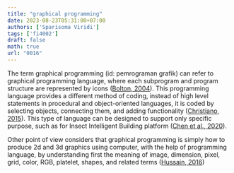 ```yaml
---
title: "graphical programming"
date: 2023-08-23T05:31:00+07:00
authors: ['Sparisoma Viridi']
tags: ['fi4002']
draft: false
math: true
url: "0016"
---
```

The term graphical programming (id: pemrograman grafik) can refer to graphical programming language, where each subprogram and program structure are represented by icons ([Bolton, 2004](https://doi.org/10.1016/B978-075066432-5/50003-6)). This programming language provides a different method of coding, instead of high level statements in procedural and object-oriented languages, it is coded by selecting objects, connecting them, and adding functionality ([Christiano, 2015](https://www.allaboutcircuits.com/technical-articles/graphical-programming-languages-labview/)). This type of language can be designed to support only specific purpose, such as for Insect Intelligent Building platform ([Chen et al., 2020](https://doi.org/10.1155/2020/9634389)).

Other point of view considers that graphical programming is simply how to produce 2d and 3d graphics using computer, with the help of programming language, by understanding first the meaning of image, dimension, pixel, grid, color, RGB, platelet, shapes, and related terms ([Hussain, 2016](https://www.slideshare.net/umairsimjee/graphical-programming))
